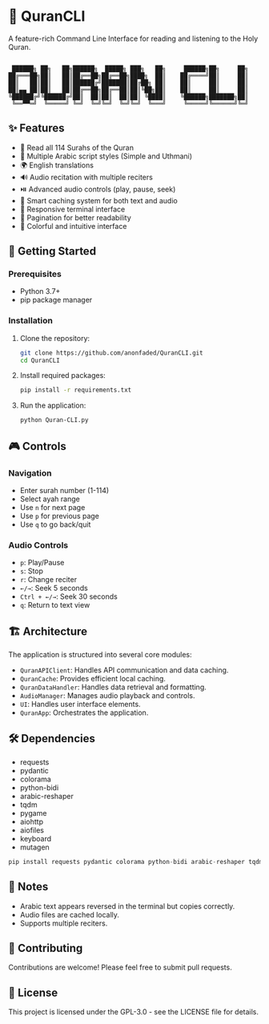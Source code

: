 # 📖 QuranCLI

A feature-rich Command Line Interface for reading and listening to the Holy Quran.

```ascii

 ██████╗ ██╗   ██╗██████╗  █████╗ ███╗   ██╗     ██████╗██╗     ██╗
██╔═══██╗██║   ██║██╔══██╗██╔══██╗████╗  ██║    ██╔════╝██║     ██║
██║   ██║██║   ██║██████╔╝███████║██╔██╗ ██║    ██║     ██║     ██║
██║▄▄ ██║██║   ██║██╔══██╗██╔══██║██║╚██╗██║    ██║     ██║     ██║
╚██████╔╝╚██████╔╝██║  ██║██║  ██║██║ ╚████║    ╚██████╗███████╗██║
 ╚══▀▀═╝  ╚═════╝ ╚═╝  ╚═╝╚═╝  ╚═╝╚═╝  ╚═══╝     ╚═════╝╚══════╝╚═╝

```

## ✨ Features

- 📑 Read all 114 Surahs of the Quran
- 🎯 Multiple Arabic script styles (Simple and Uthmani)
- 🌍 English translations
- 🔊 Audio recitation with multiple reciters
- ⏯️ Advanced audio controls (play, pause, seek)
- 💾 Smart caching system for both text and audio
- 📱 Responsive terminal interface
- 📖 Pagination for better readability
- 🎨 Colorful and intuitive interface

## 🚀 Getting Started

### Prerequisites

- Python 3.7+
- pip package manager

### Installation

1.  Clone the repository:

    ```bash
    git clone https://github.com/anonfaded/QuranCLI.git
    cd QuranCLI
    ```

2.  Install required packages:

    ```bash
    pip install -r requirements.txt
    ```

3.  Run the application:

    ```bash
    python Quran-CLI.py
    ```

## 🎮 Controls

### Navigation

*   Enter surah number (1-114)
*   Select ayah range
*   Use `n` for next page
*   Use `p` for previous page
*   Use `q` to go back/quit

### Audio Controls

*   `p`: Play/Pause
*   `s`: Stop
*   `r`: Change reciter
*   `←/→`: Seek 5 seconds
*   `Ctrl + ←/→`: Seek 30 seconds
*   `q`: Return to text view

## 🏗️ Architecture

The application is structured into several core modules:

*   `QuranAPIClient`: Handles API communication and data caching.
*   `QuranCache`: Provides efficient local caching.
*   `QuranDataHandler`: Handles data retrieval and formatting.
*   `AudioManager`: Manages audio playback and controls.
*   `UI`: Handles user interface elements.
*   `QuranApp`: Orchestrates the application.

## 🛠️ Dependencies

*   requests
*   pydantic
*   colorama
*   python-bidi
*   arabic-reshaper
*   tqdm
*   pygame
*   aiohttp
*   aiofiles
*   keyboard
*   mutagen

```python
pip install requests pydantic colorama python-bidi arabic-reshaper tqdm pygame aiohttp aiofiles keyboard mutagen
```

## 📝 Notes

*   Arabic text appears reversed in the terminal but copies correctly.
*   Audio files are cached locally.
*   Supports multiple reciters.

## 🤝 Contributing

Contributions are welcome! Please feel free to submit pull requests.

## 📄 License

This project is licensed under the GPL-3.0 - see the LICENSE file for details.
